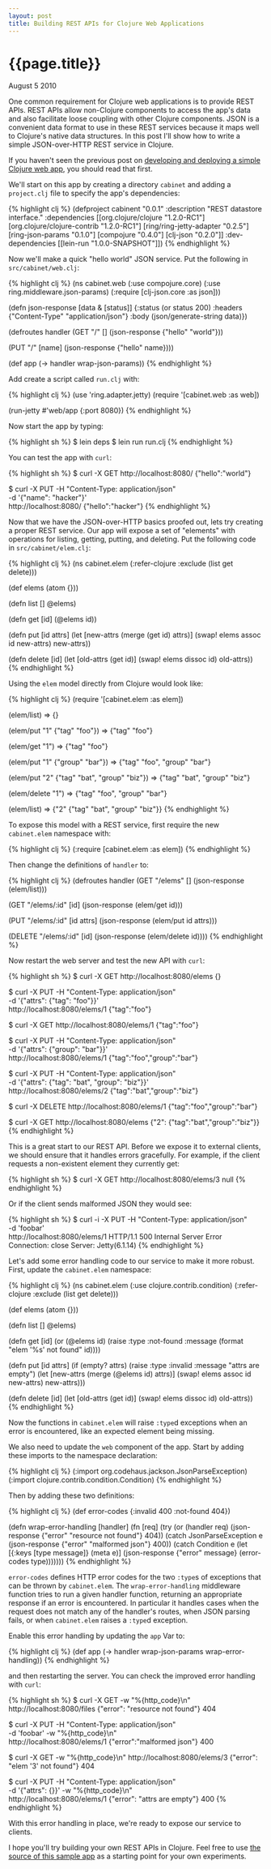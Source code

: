 ```yaml
---
layout: post
title: Building REST APIs for Clojure Web Applications
---
```


# {{page.title}}

<span class="meta">August 5 2010</span>

One common requirement for Clojure web applications is to provide REST APIs. REST APIs allow non-Clojure components to access the app's data and also facilitate loose coupling with other Clojure components. JSON is a convenient data format to use in these REST services because it maps well to Clojure's native data structures. In this post I'll show how to write a simple JSON-over-HTTP REST service in Clojure.

If you haven't seen the previous post on [developing and deploying a simple Clojure web app](http://mmcgrana.github.com/2010/07/develop-deploy-clojure-web-applications.html), you should read that first.

We'll start on this app by creating a directory `cabinet` and adding a `project.clj` file to specify the app's dependencies:

{% highlight clj %}
(defproject cabinent "0.0.1"
  :description "REST datastore interface."
  :dependencies
    [[org.clojure/clojure "1.2.0-RC1"]
     [org.clojure/clojure-contrib "1.2.0-RC1"]
     [ring/ring-jetty-adapter "0.2.5"]
     [ring-json-params "0.1.0"]
     [compojure "0.4.0"]
     [clj-json "0.2.0"]]
  :dev-dependencies
    [[lein-run "1.0.0-SNAPSHOT"]])
{% endhighlight %}

Now we'll make a quick "hello world" JSON service. Put the following in `src/cabinet/web.clj`:

{% highlight clj %}
(ns cabinet.web
  (:use compojure.core)
  (:use ring.middleware.json-params)
  (:require [clj-json.core :as json]))

(defn json-response [data & [status]]
  {:status (or status 200)
   :headers {"Content-Type" "application/json"}
   :body (json/generate-string data)})

(defroutes handler
  (GET "/" []
    (json-response {"hello" "world"}))

  (PUT "/" [name]
    (json-response {"hello" name})))

(def app
  (-> handler
    wrap-json-params))
{% endhighlight %}

Add create a script called `run.clj` with:

{% highlight clj %}
(use 'ring.adapter.jetty)
(require '[cabinet.web :as web])

(run-jetty #'web/app {:port 8080})
{% endhighlight %}

Now start the app by typing:

{% highlight sh %}
$ lein deps
$ lein run run.clj
{% endhighlight %}

You can test the app with `curl`:

{% highlight sh %}
$ curl -X GET http://localhost:8080/
{"hello":"world"}

$ curl -X PUT -H "Content-Type: application/json" \
    -d '{"name": "hacker"}' \
    http://localhost:8080/
{"hello":"hacker"}
{% endhighlight %}

Now that we have the JSON-over-HTTP basics proofed out, lets try creating a proper REST service. Our app will expose a set of "elements" with operations for listing, getting, putting, and deleting. Put the following code in `src/cabinet/elem.clj`:

{% highlight clj %}
(ns cabinet.elem
  (:refer-clojure :exclude (list get delete)))

(def elems (atom {}))

(defn list []
  @elems)

(defn get [id]
  (@elems id))

(defn put [id attrs]
  (let [new-attrs (merge (get id) attrs)]
    (swap! elems assoc id new-attrs)
    new-attrs))

(defn delete [id]
  (let [old-attrs (get id)]
    (swap! elems dissoc id)
    old-attrs))
{% endhighlight %}

Using the `elem` model directly from Clojure would look like:

{% highlight clj %}
(require '[cabinet.elem :as elem])

(elem/list)
=> {}

(elem/put "1" {"tag" "foo"})
=> {"tag" "foo"}

(elem/get "1")
=> {"tag" "foo"}

(elem/put "1" {"group" "bar"})
=> {"tag" "foo", "group" "bar"}

(elem/put "2" {"tag" "bat", "group" "biz"})
=> {"tag" "bat", "group" "biz"}

(elem/delete "1")
=> {"tag" "foo", "group" "bar"}

(elem/list)
=> {"2" {"tag" "bat", "group" "biz"}}
{% endhighlight %}

To expose this model with a REST service, first require the new `cabinet.elem` namespace with:

{% highlight clj %}
(:require [cabinet.elem :as elem])
{% endhighlight %}

Then change the definitions of `handler` to:

{% highlight clj %}
(defroutes handler
  (GET "/elems" []
    (json-response (elem/list)))

  (GET "/elems/:id" [id]
    (json-response (elem/get id)))

  (PUT "/elems/:id" [id attrs]
    (json-response (elem/put id attrs)))

  (DELETE "/elems/:id" [id]
    (json-response (elem/delete id))))
{% endhighlight %}

Now restart the web server and test the new API with `curl`:

{% highlight sh %}
$ curl -X GET http://localhost:8080/elems
{}

$ curl -X PUT -H "Content-Type: application/json" \
    -d '{"attrs": {"tag": "foo"}}' \
    http://localhost:8080/elems/1
{"tag":"foo"}

$ curl -X GET http://localhost:8080/elems/1
{"tag":"foo"}

$ curl -X PUT -H "Content-Type: application/json" \
    -d '{"attrs": {"group": "bar"}}' \
    http://localhost:8080/elems/1
{"tag":"foo","group":"bar"}

$ curl -X PUT -H "Content-Type: application/json" \
    -d '{"attrs": {"tag": "bat", "group": "biz"}}' \
    http://localhost:8080/elems/2
{"tag":"bat","group":"biz"}

$ curl -X DELETE http://localhost:8080/elems/1
{"tag":"foo","group":"bar"}

$ curl -X GET http://localhost:8080/elems
{"2": {"tag":"bat","group":"biz"}}
{% endhighlight %}

This is a great start to our REST API. Before we expose it to external clients, we should ensure that it handles errors gracefully. For example, if the client requests a non-existent element they currently get:

{% highlight sh %}
$ curl -X GET http://localhost:8080/elems/3
null
{% endhighlight %}

Or if the client sends malformed JSON they would see:

{% highlight sh %}
$ curl -i -X PUT -H "Content-Type: application/json" \
    -d 'foobar' \
    http://localhost:8080/elems/1
HTTP/1.1 500 Internal Server Error
Connection: close
Server: Jetty(6.1.14)
{% endhighlight %}

Let's add some error handling code to our service to make it more robust. First, update the `cabinet.elem` namespace:

{% highlight clj %}
(ns cabinet.elem
  (:use clojure.contrib.condition)
  (:refer-clojure :exclude (list get delete)))

(def elems (atom {}))

(defn list []
  @elems)

(defn get [id]
  (or (@elems id)
      (raise :type :not-found
             :message (format "elem '%s' not found" id))))

(defn put [id attrs]
  (if (empty? attrs)
    (raise :type :invalid
           :message "attrs are empty")
    (let [new-attrs (merge (@elems id) attrs)]
      (swap! elems assoc id new-attrs)
      new-attrs)))

(defn delete [id]
  (let [old-attrs (get id)]
    (swap! elems dissoc id)
    old-attrs))
{% endhighlight %}

Now the functions in `cabinet.elem` will raise `:type`d exceptions when an error is encountered, like an expected element being missing.

We also need to update the `web` component of the app. Start by adding these imports to the namespace declaration:

{% highlight clj %}
(:import org.codehaus.jackson.JsonParseException)
(:import clojure.contrib.condition.Condition)
{% endhighlight %}

Then by adding these two definitions:

{% highlight clj %}
(def error-codes
  {:invalid 400
   :not-found 404})

(defn wrap-error-handling [handler]
  (fn [req]
    (try
      (or (handler req)
          (json-response {"error" "resource not found"} 404))
      (catch JsonParseException e
        (json-response {"error" "malformed json"} 400))
      (catch Condition e
        (let [{:keys [type message]} (meta e)]
          (json-response {"error" message} (error-codes type)))))))
{% endhighlight %}

`error-codes` defines HTTP error codes for the two `:type`s of exceptions that can be thrown by `cabinet.elem`. The `wrap-error-handling` middleware function tries to run a given handler function, returning an appropriate response if an error is encountered. In particular it handles cases when the request does not match any of the handler's routes, when JSON parsing fails, or when `cabinet.elem` raises a `:type`d exception.

Enable this error handling by updating the `app` Var to:

{% highlight clj %}
(def app
  (-> handler
    wrap-json-params
    wrap-error-handling))
{% endhighlight %}

and then restarting the server. You can check the improved error handling with `curl`:

{% highlight sh %}
$ curl -X GET -w "%{http_code}\n" http://localhost:8080/files
{"error": "resource not found"}
404

$ curl -X PUT -H "Content-Type: application/json" \
    -d 'foobar' -w "%{http_code}\n" \
    http://localhost:8080/elems/1
{"error":"malformed json"}
400

$ curl -X GET -w "%{http_code}\n" http://localhost:8080/elems/3
{"error": "elem '3' not found"}
404

$ curl -X PUT -H "Content-Type: application/json" \
    -d '{"attrs": {}}' -w "%{http_code}\n" \
    http://localhost:8080/elems/1
{"error": "attrs are empty"}
400
{% endhighlight %}

With this error handling in place, we're ready to expose our service to clients.

I hope you'll try building your own REST APIs in Clojure. Feel free to use [the source of this sample app](http://github.com/mmcgrana/cabinet) as a starting point for your own experiments.
